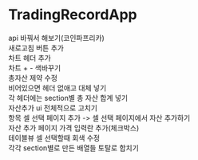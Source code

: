# TradingRecordApp

api 바꿔서 해보기(코인파프리카) <br>
새로고침 버튼 추가 <br>
차트 헤더 추가 <br>
차트 + - 색바꾸기 <br>
총자산 제약 수정 <br>
비어있으면 헤더 없애고 대체 넣기 <br>
각 헤더에는 section별 총 자산 합계 넣기 <br>
자산추가 ui 전체적으로 고치기 <br>
항목 셀 선택 페이지 추가 -> 셀 선택 페이지에서 자산 추가하기 <br>
자산 추가 페이지 가격 입력란 추가(체크박스) <br>
테이블뷰 셀 선택할때 회색 수정 <br>
각각 section별로 만든 배열들 토탈로 합치기 <br>


